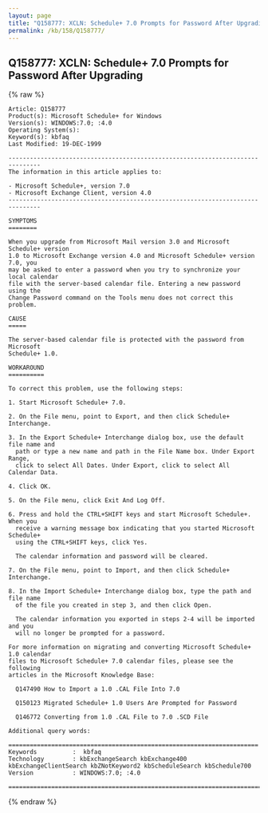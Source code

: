 ```yaml
---
layout: page
title: "Q158777: XCLN: Schedule+ 7.0 Prompts for Password After Upgrading"
permalink: /kb/158/Q158777/
---
```


## Q158777: XCLN: Schedule+ 7.0 Prompts for Password After Upgrading

{% raw %}

	Article: Q158777
	Product(s): Microsoft Schedule+ for Windows
	Version(s): WINDOWS:7.0; :4.0
	Operating System(s): 
	Keyword(s): kbfaq
	Last Modified: 19-DEC-1999
	
	-------------------------------------------------------------------------------
	The information in this article applies to:
	
	- Microsoft Schedule+, version 7.0 
	- Microsoft Exchange Client, version 4.0 
	-------------------------------------------------------------------------------
	
	SYMPTOMS
	========
	
	When you upgrade from Microsoft Mail version 3.0 and Microsoft Schedule+ version
	1.0 to Microsoft Exchange version 4.0 and Microsoft Schedule+ version 7.0, you
	may be asked to enter a password when you try to synchronize your local calendar
	file with the server-based calendar file. Entering a new password using the
	Change Password command on the Tools menu does not correct this problem.
	
	CAUSE
	=====
	
	The server-based calendar file is protected with the password from Microsoft
	Schedule+ 1.0.
	
	WORKAROUND
	==========
	
	To correct this problem, use the following steps:
	
	1. Start Microsoft Schedule+ 7.0.
	
	2. On the File menu, point to Export, and then click Schedule+ Interchange.
	
	3. In the Export Schedule+ Interchange dialog box, use the default file name and
	  path or type a new name and path in the File Name box. Under Export Range,
	  click to select All Dates. Under Export, click to select All Calendar Data.
	
	4. Click OK.
	
	5. On the File menu, click Exit And Log Off.
	
	6. Press and hold the CTRL+SHIFT keys and start Microsoft Schedule+. When you
	  receive a warning message box indicating that you started Microsoft Schedule+
	  using the CTRL+SHIFT keys, click Yes.
	
	  The calendar information and password will be cleared.
	
	7. On the File menu, point to Import, and then click Schedule+ Interchange.
	
	8. In the Import Schedule+ Interchange dialog box, type the path and file name
	  of the file you created in step 3, and then click Open.
	
	  The calendar information you exported in steps 2-4 will be imported and you
	  will no longer be prompted for a password.
	
	For more information on migrating and converting Microsoft Schedule+ 1.0 calendar
	files to Microsoft Schedule+ 7.0 calendar files, please see the following
	articles in the Microsoft Knowledge Base:
	
	  Q147490 How to Import a 1.0 .CAL File Into 7.0
	
	  Q150123 Migrated Schedule+ 1.0 Users Are Prompted for Password
	
	  Q146772 Converting from 1.0 .CAL File to 7.0 .SCD File
	
	Additional query words:
	
	======================================================================
	Keywords          :  kbfaq
	Technology        : kbExchangeSearch kbExchange400 kbExchangeClientSearch kbZNotKeyword2 kbScheduleSearch kbSchedule700
	Version           : WINDOWS:7.0; :4.0
	
	=============================================================================
	

{% endraw %}
